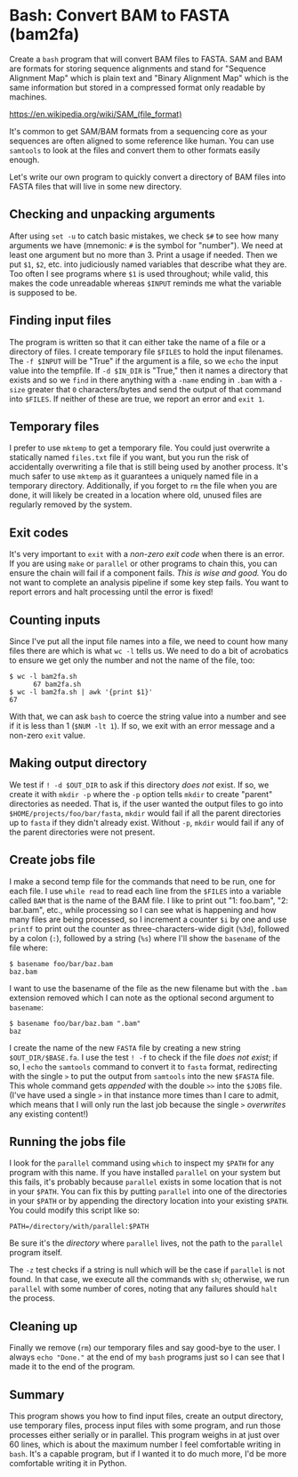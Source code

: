 # Bash: Convert BAM to FASTA (bam2fa)

Create a `bash` program that will convert BAM files to FASTA. SAM and BAM are formats for storing sequence alignments and stand for "Sequence Alignment Map" which is plain text and "Binary Alignment Map" which is the same information but stored in a compressed format only readable by machines. 

https://en.wikipedia.org/wiki/SAM_(file_format)

It's common to get SAM/BAM formats from a sequencing core as your sequences are often aligned to some reference like human. You can use `samtools` to look at the files and convert them to other formats easily enough. 

Let's write our own program to quickly convert a directory of BAM files into FASTA files that will live in some new directory.

## Checking and unpacking arguments

After using `set -u` to catch basic mistakes, we check `$#` to see how many arguments we have (mnemonic: `#` is the symbol for "number"). We need at least one argument but no more than 3. Print a usage if needed. Then we put `$1`, `$2`, etc. into judiciously named variables that describe what they are. Too often I see programs where `$1` is used throughout; while valid, this makes the code unreadable whereas `$INPUT` reminds me what the variable is supposed to be.

## Finding input files

The program is written so that it can either take the name of a file or a directory of files. I create temporary file `$FILES` to hold the input filenames. The `-f $INPUT` will be "True" if the argument is a file, so we `echo` the input value into the tempfile. If `-d $IN_DIR` is "True," then it names a directory that exists and so we `find` in there anything with a `-name` ending in `.bam` with a `-size` greater that `0` characters/bytes and send the output of that command into `$FILES`. If neither of these are true, we report an error and `exit 1`. 

## Temporary files

I prefer to use `mktemp` to get a temporary file. You could just overwrite a statically named `files.txt` file if you want, but you run the risk of accidentally overwriting a file that is still being used by another process. It's much safer to use `mktemp` as it guarantees a uniquely named file in a temporary directory. Additionally, if you forget to `rm` the file when you are done, it will likely be created in a location where old, unused files are regularly removed by the system.

## Exit codes

It's very important to `exit` with a *non-zero exit code* when there is an error. If you are using `make` or `parallel` or other programs to chain this, you can ensure the chain will fail if a component fails. *This is wise and good.* You do not want to complete an analysis pipeline if some key step fails. You want to report errors and halt processing until the error is fixed!

## Counting inputs

Since I've put all the input file names into a file, we need to count how many files there are which is what `wc -l` tells us. We need to do a bit of acrobatics to ensure we get only the number and not the name of the file, too:

````
$ wc -l bam2fa.sh
      67 bam2fa.sh
$ wc -l bam2fa.sh | awk '{print $1}'
67
````

With that, we can ask `bash` to coerce the string value into a number and see if it is less than 1 (`$NUM -lt 1`). If so, we exit with an error message and a non-zero `exit` value.

## Making output directory

We test if `! -d $OUT_DIR` to ask if this directory *does not* exist. If so, we create it with `mkdir -p` where the `-p` option tells `mkdir` to create "parent" directories as needed. That is, if the user wanted the output files to go into `$HOME/projects/foo/bar/fasta`, `mkdir` would fail if all the parent directories up to `fasta` if they didn't already exist. Without `-p`, `mkdir` would fail if any of the parent directories were not present.

## Create jobs file

I make a second temp file for the commands that need to be run, one for each file. I use `while read` to read each line from the `$FILES` into a variable called `BAM` that is the name of the BAM file. I like to print out "1: foo.bam", "2: bar.bam", etc., while processing so I can see what is happening and how many files are being processed, so I increment a counter `$i` by one and use `printf` to print out the counter as three-characters-wide digit (`%3d`), followed by a colon (`:`), followed by a string (`%s`) where I'll show the `basename` of the file where:

````
$ basename foo/bar/baz.bam
baz.bam
````

I want to use the basename of the file as the new filename but with the `.bam` extension removed which I can note as the optional second argument to `basename`:

````
$ basename foo/bar/baz.bam ".bam"
baz
````

I create the name of the new `FASTA` file by creating a new string `$OUT_DIR/$BASE.fa`. I use the test `! -f` to check if the file *does not exist*; if so, I `echo` the `samtools` command to convert it to `fasta` format, redirecting with the single `>` to put the output from `samtools` into the new `$FASTA` file. This whole command gets *appended* with the double `>>` into the `$JOBS` file. (I've have used a single `>` in that instance more times than I care to admit, which means that I will only run the last job because the single `>` *overwrites* any existing content!)

## Running the jobs file

I look for the `parallel` command using `which` to inspect my `$PATH` for any program with this name. If you have installed `parallel` on your system but this fails, it's probably because `parallel` exists in some location that is not in your `$PATH`. You can fix this by putting `parallel` into one of the directories in your `$PATH` or by appending the directory location into your existing `$PATH`. You could modify this script like so:

````
PATH=/directory/with/parallel:$PATH
````

Be sure it's the *directory* where `parallel` lives, not the path to the `parallel` program itself.

The `-z` test checks if a string is null which will be the case if `parallel` is not found. In that case, we execute all the commands with `sh`; otherwise, we run `parallel` with some number of cores, noting that any failures should `halt` the process.

## Cleaning up

Finally we remove (`rm`) our temporary files and say good-bye to the user. I always `echo "Done."` at the end of my `bash` programs just so I can see that I made it to the end of the program.

## Summary

This program shows you how to find input files, create an output directory, use temporary files, process input files with some program, and run those processes either serially or in parallel. This program weighs in at just over 60 lines, which is about the maximum number I feel comfortable writing in `bash`. It's a capable program, but if I wanted it to do much more, I'd be more comfortable writing it in Python.
